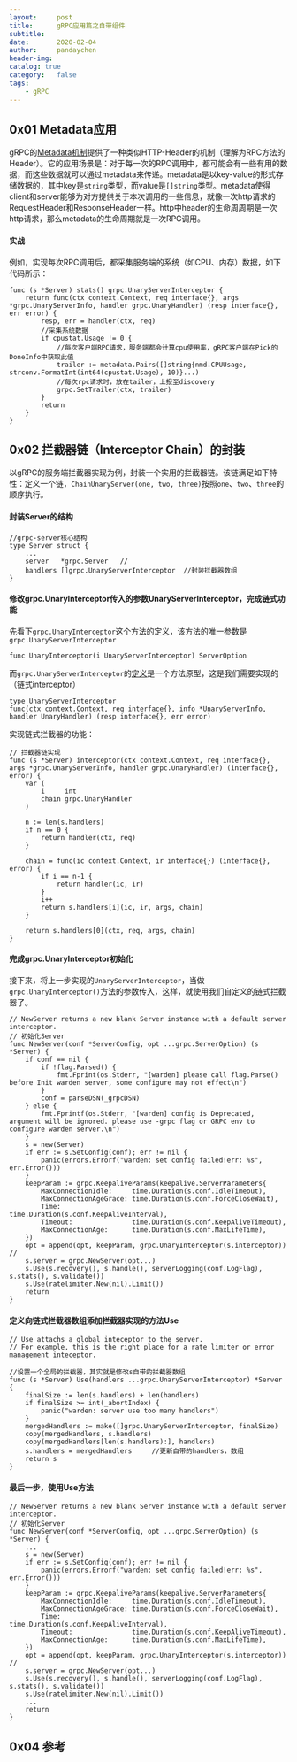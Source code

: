 ```yaml
---
layout:     post
title:      gRPC应用篇之自带组件
subtitle:   
date:       2020-02-04
author:     pandaychen
header-img: 
catalog: true
category:   false
tags:
    - gRPC
---
```


##	0x01	Metadata应用
gRPC的[Metadata机制](https://github.com/grpc/grpc-go/blob/master/Documentation/grpc-metadata.md)提供了一种类似HTTP-Header的机制（理解为RPC方法的Header）。它的应用场景是：对于每一次的RPC调用中，都可能会有一些有用的数据，而这些数据就可以通过metadata来传递。metadata是以key-value的形式存储数据的，其中key是`string`类型，而value是`[]string`类型。metadata使得client和server能够为对方提供关于本次调用的一些信息，就像一次http请求的RequestHeader和ResponseHeader一样。http中header的生命周周期是一次http请求，那么metadata的生命周期就是一次RPC调用。

#### 实战
例如，实现每次RPC调用后，都采集服务端的系统（如CPU、内存）数据，如下代码所示：
```golang
func (s *Server) stats() grpc.UnaryServerInterceptor {
	return func(ctx context.Context, req interface{}, args *grpc.UnaryServerInfo, handler grpc.UnaryHandler) (resp interface{}, err error) {
		resp, err = handler(ctx, req)
		//采集系统数据
		if cpustat.Usage != 0 {
			//每次客户端RPC请求，服务端都会计算cpu使用率，gRPC客户端在Pick的DoneInfo中获取此值
			trailer := metadata.Pairs([]string{nmd.CPUUsage, strconv.FormatInt(int64(cpustat.Usage), 10)}...)
			//每次rpc请求时，放在tailer，上报至discovery
			grpc.SetTrailer(ctx, trailer)
		}
		return
	}
}
```

##  0x02    拦截器链（Interceptor Chain）的封装
以gRPC的服务端拦截器实现为例，封装一个实用的拦截器链。该链满足如下特性：定义一个链，`ChainUnaryServer(one, two, three)`按照`one`、`two`、`three`的顺序执行。

#### 封装Server的结构
```golang
//grpc-server核心结构
type Server struct {
    ...
	server   *grpc.Server	//
	handlers []grpc.UnaryServerInterceptor	//封装拦截器数组
}
```

#### 修改grpc.UnaryInterceptor传入的参数UnaryServerInterceptor，完成链式功能
先看下`grpc.UnaryInterceptor`这个方法的[定义](https://godoc.org/google.golang.org/grpc#UnaryInterceptor)，该方法的唯一参数是`grpc.UnaryServerInterceptor`
```GOLANG
func UnaryInterceptor(i UnaryServerInterceptor) ServerOption
```
而`grpc.UnaryServerInterceptor`的[定义](https://godoc.org/google.golang.org/grpc#UnaryServerInterceptor)是一个方法原型，这是我们需要实现的（链式interceptor）
```GOLANG
type UnaryServerInterceptor 
func(ctx context.Context, req interface{}, info *UnaryServerInfo, handler UnaryHandler) (resp interface{}, err error)
```
实现链式拦截器的功能：
```GOLANG
// 拦截器链实现
func (s *Server) interceptor(ctx context.Context, req interface{}, args *grpc.UnaryServerInfo, handler grpc.UnaryHandler) (interface{}, error) {
	var (
		i     int
		chain grpc.UnaryHandler
	)

	n := len(s.handlers)
	if n == 0 {
		return handler(ctx, req)
	}

	chain = func(ic context.Context, ir interface{}) (interface{}, error) {
		if i == n-1 {
			return handler(ic, ir)
		}
		i++
		return s.handlers[i](ic, ir, args, chain)
	}

	return s.handlers[0](ctx, req, args, chain)
}
```

####   完成grpc.UnaryInterceptor初始化
接下来，将上一步实现的`UnaryServerInterceptor`，当做`grpc.UnaryInterceptor()`方法的参数传入，这样，就使用我们自定义的链式拦截器了。
```GOLANG
// NewServer returns a new blank Server instance with a default server interceptor.
// 初始化Server
func NewServer(conf *ServerConfig, opt ...grpc.ServerOption) (s *Server) {
	if conf == nil {
		if !flag.Parsed() {
			fmt.Fprint(os.Stderr, "[warden] please call flag.Parse() before Init warden server, some configure may not effect\n")
		}
		conf = parseDSN(_grpcDSN)
	} else {
		fmt.Fprintf(os.Stderr, "[warden] config is Deprecated, argument will be ignored. please use -grpc flag or GRPC env to configure warden server.\n")
	}
	s = new(Server)
	if err := s.SetConfig(conf); err != nil {
		panic(errors.Errorf("warden: set config failed!err: %s", err.Error()))
	}
	keepParam := grpc.KeepaliveParams(keepalive.ServerParameters{
		MaxConnectionIdle:     time.Duration(s.conf.IdleTimeout),
		MaxConnectionAgeGrace: time.Duration(s.conf.ForceCloseWait),
		Time:                  time.Duration(s.conf.KeepAliveInterval),
		Timeout:               time.Duration(s.conf.KeepAliveTimeout),
		MaxConnectionAge:      time.Duration(s.conf.MaxLifeTime),
	})
	opt = append(opt, keepParam, grpc.UnaryInterceptor(s.interceptor))  //
	s.server = grpc.NewServer(opt...)
	s.Use(s.recovery(), s.handle(), serverLogging(conf.LogFlag), s.stats(), s.validate())
	s.Use(ratelimiter.New(nil).Limit())
	return
}
```

####	定义向链式拦截器数组添加拦截器实现的方法Use
```GOLANG
// Use attachs a global inteceptor to the server.
// For example, this is the right place for a rate limiter or error management inteceptor.

//设置一个全局的拦截器，其实就是修改s自带的拦截器数组
func (s *Server) Use(handlers ...grpc.UnaryServerInterceptor) *Server {
	finalSize := len(s.handlers) + len(handlers)
	if finalSize >= int(_abortIndex) {
		panic("warden: server use too many handlers")
	}
	mergedHandlers := make([]grpc.UnaryServerInterceptor, finalSize)
	copy(mergedHandlers, s.handlers)
	copy(mergedHandlers[len(s.handlers):], handlers)
	s.handlers = mergedHandlers		//更新自带的handlers，数组
	return s
}
```

####	最后一步，使用Use方法

```GOLANG
// NewServer returns a new blank Server instance with a default server interceptor.
// 初始化Server
func NewServer(conf *ServerConfig, opt ...grpc.ServerOption) (s *Server) {
	...
	s = new(Server)
	if err := s.SetConfig(conf); err != nil {
		panic(errors.Errorf("warden: set config failed!err: %s", err.Error()))
	}
	keepParam := grpc.KeepaliveParams(keepalive.ServerParameters{
		MaxConnectionIdle:     time.Duration(s.conf.IdleTimeout),
		MaxConnectionAgeGrace: time.Duration(s.conf.ForceCloseWait),
		Time:                  time.Duration(s.conf.KeepAliveInterval),
		Timeout:               time.Duration(s.conf.KeepAliveTimeout),
		MaxConnectionAge:      time.Duration(s.conf.MaxLifeTime),
	})
	opt = append(opt, keepParam, grpc.UnaryInterceptor(s.interceptor))  //
	s.server = grpc.NewServer(opt...)
	s.Use(s.recovery(), s.handle(), serverLogging(conf.LogFlag), s.stats(), s.validate())
	s.Use(ratelimiter.New(nil).Limit())
	...
	return
}
```

##	0x04	参考